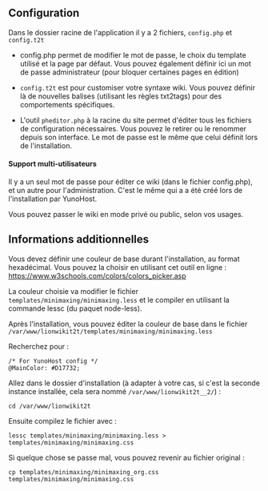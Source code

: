 ## Configuration

Dans le dossier racine de l'application il y a 2 fichiers, `config.php` et `config.t2t`

- config.php permet de modifier le mot de passe, le choix du template utilisé et la page par défaut. Vous pouvez également définir ici un mot de passe administrateur (pour bloquer certaines pages en édition)

- `config.t2t` est pour customiser votre syntaxe wiki. Vous pouvez définir là de nouvelles balises (utilisant les règles txt2tags) pour des comportements spécifiques.

- L'outil `pheditor.php` à la racine du site permet d'éditer tous les fichiers de configuration nécessaires. Vous pouvez le retirer ou le renommer depuis son interface. Le mot de passe est le même que celui définit lors de l'installation.

#### Support multi-utilisateurs

Il y a un seul mot de passe pour éditer ce wiki (dans le fichier config.php), et un autre pour l'administration. C'est le même qui a a été créé lors de l'installation par YunoHost.

Vous pouvez passer le wiki en mode privé ou public, selon vos usages.

## Informations additionnelles

Vous devez définir une couleur de base durant l'installation, au format hexadécimal. Vous pouvez la choisir en utilisant cet outil en ligne : https://www.w3schools.com/colors/colors_picker.asp

La couleur choisie va modifier le fichier `templates/minimaxing/minimaxing.less` et le compiler en utilisant la commande lessc (du paquet node-less).

Après l'installation, vous pouvez éditer la couleur de base dans le fichier `/var/www/lionwikit2t/templates/minimaxing/minimaxing.less` 

Recherchez pour :

```
/* For YunoHost config */
@MainColor: #D17732;
```

Allez dans le dossier d'installation (à adapter à votre cas, si c'est la seconde instance installée, cela sera nommé `/var/www/lionwikit2t__2/`) :

```
cd /var/www/lionwikit2t
```

Ensuite compilez le fichier avec :

```
lessc templates/minimaxing/minimaxing.less > templates/minimaxing/minimaxing.css
```

Si quelque chose se passe mal, vous pouvez revenir au fichier original :

```
cp templates/minimaxing/minimaxing_org.css templates/minimaxing/minimaxing.css
```

